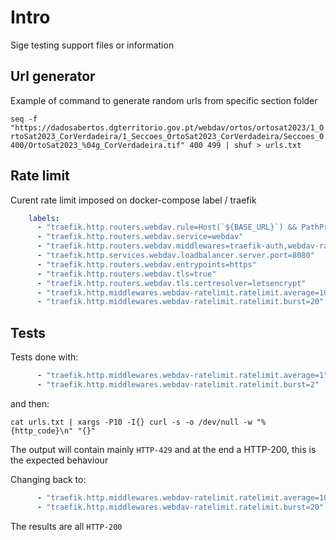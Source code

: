 # Intro 

Sige testing support files or information

## Url generator

Example of command to generate random urls from specific section folder

`seq -f "https://dadosabertos.dgterritorio.gov.pt/webdav/ortos/ortosat2023/1_OrtoSat2023_CorVerdadeira/1_Seccoes_OrtoSat2023_CorVerdadeira/Seccoes_0400/OrtoSat2023_%04g_CorVerdadeira.tif" 400 499 | shuf > urls.txt`


## Rate limit

Curent rate limit imposed on docker-compose label / traefik

```yaml
    labels:
      - "traefik.http.routers.webdav.rule=Host(`${BASE_URL}`) && PathPrefix(`/webdav`)"
      - "traefik.http.routers.webdav.service=webdav"
      - "traefik.http.routers.webdav.middlewares=traefik-auth,webdav-ratelimit"
      - "traefik.http.services.webdav.loadbalancer.server.port=8080"
      - "traefik.http.routers.webdav.entrypoints=https"
      - "traefik.http.routers.webdav.tls=true"
      - "traefik.http.routers.webdav.tls.certresolver=letsencrypt"
      - "traefik.http.middlewares.webdav-ratelimit.ratelimit.average=10"
      - "traefik.http.middlewares.webdav-ratelimit.ratelimit.burst=20"

```

## Tests

Tests done with:

```yaml
      - "traefik.http.middlewares.webdav-ratelimit.ratelimit.average=1"
      - "traefik.http.middlewares.webdav-ratelimit.ratelimit.burst=2"
```

and then:

`cat urls.txt | xargs -P10 -I{} curl -s -o /dev/null -w "%{http_code}\n" "{}"`

The output will contain mainly `HTTP-429` and at the end a HTTP-200, this is the expected behaviour

Changing back to:

```yaml
      - "traefik.http.middlewares.webdav-ratelimit.ratelimit.average=10"
      - "traefik.http.middlewares.webdav-ratelimit.ratelimit.burst=20"
```

The results are all `HTTP-200`